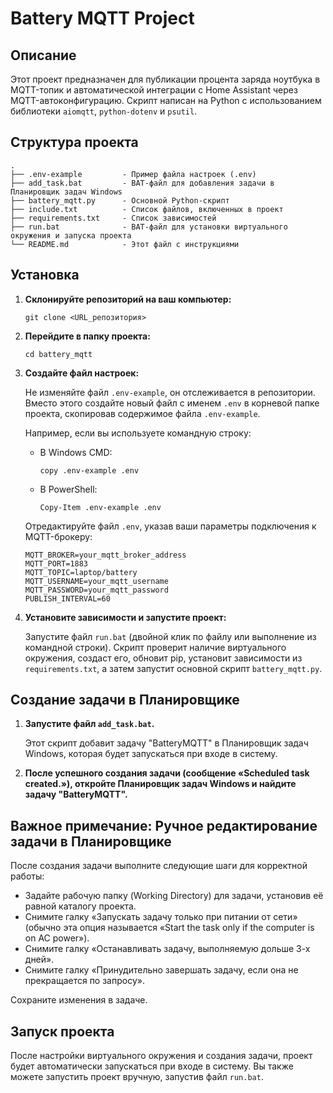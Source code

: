 # Battery MQTT Project

## Описание

Этот проект предназначен для публикации процента заряда ноутбука в MQTT-топик и автоматической интеграции с Home Assistant через MQTT-автоконфигурацию. Скрипт написан на Python с использованием библиотеки `aiomqtt`, `python-dotenv` и `psutil`.

## Структура проекта

```
.
├── .env-example         - Пример файла настроек (.env)
├── add_task.bat         - BAT-файл для добавления задачи в Планировщик задач Windows
├── battery_mqtt.py      - Основной Python-скрипт
├── include.txt          - Список файлов, включенных в проект
├── requirements.txt     - Список зависимостей
├── run.bat              - BAT-файл для установки виртуального окружения и запуска проекта
└── README.md            - Этот файл с инструкциями
```

## Установка

1. **Склонируйте репозиторий на ваш компьютер:**

   ```
   git clone <URL_репозитория>
   ```

2. **Перейдите в папку проекта:**

   ```
   cd battery_mqtt
   ```

3. **Создайте файл настроек:**

   Не изменяйте файл `.env-example`, он отслеживается в репозитории. Вместо этого создайте новый файл с именем `.env` в корневой папке проекта, скопировав содержимое файла `.env-example`.

   Например, если вы используете командную строку:
   - В Windows CMD:
     ```
     copy .env-example .env
     ```
   - В PowerShell:
     ```
     Copy-Item .env-example .env
     ```

   Отредактируйте файл `.env`, указав ваши параметры подключения к MQTT-брокеру:
   ```
   MQTT_BROKER=your_mqtt_broker_address
   MQTT_PORT=1883
   MQTT_TOPIC=laptop/battery
   MQTT_USERNAME=your_mqtt_username
   MQTT_PASSWORD=your_mqtt_password
   PUBLISH_INTERVAL=60
   ```

4. **Установите зависимости и запустите проект:**

   Запустите файл `run.bat` (двойной клик по файлу или выполнение из командной строки). Скрипт проверит наличие виртуального окружения, создаст его, обновит pip, установит зависимости из `requirements.txt`, а затем запустит основной скрипт `battery_mqtt.py`.

## Создание задачи в Планировщике

1. **Запустите файл `add_task.bat`.**

   Этот скрипт добавит задачу "BatteryMQTT" в Планировщик задач Windows, которая будет запускаться при входе в систему.

2. **После успешного создания задачи (сообщение «Scheduled task created.»), откройте Планировщик задач Windows и найдите задачу "BatteryMQTT".**

## Важное примечание: Ручное редактирование задачи в Планировщике

После создания задачи выполните следующие шаги для корректной работы:

- Задайте рабочую папку (Working Directory) для задачи, установив её равной каталогу проекта.
- Снимите галку «Запускать задачу только при питании от сети» (обычно эта опция называется «Start the task only if the computer is on AC power»).
- Снимите галку «Останавливать задачу, выполняемую дольше 3-х дней».
- Снимите галку «Принудительно завершать задачу, если она не прекращается по запросу».

Сохраните изменения в задаче.

## Запуск проекта

После настройки виртуального окружения и создания задачи, проект будет автоматически запускаться при входе в систему. Вы также можете запустить проект вручную, запустив файл `run.bat`.
